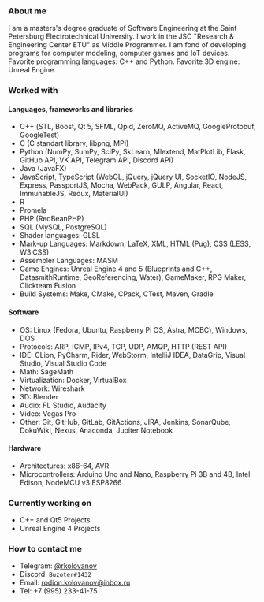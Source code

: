 ### About me

I am a masters's degree graduate of Software Engineering at the Saint Petersburg Electrotechnical University.
I work in the JSC "Research & Engineering Center ETU" as Middle Programmer.
I am fond of developing programs for computer modeling, computer games and IoT devices.
Favorite programming languages: C++ and Python.
Favorite 3D engine: Unreal Engine.

### Worked with

#### Languages, frameworks and libraries

- С++ (STL, Boost, Qt 5, SFML, Qpid, ZeroMQ, ActiveMQ, GoogleProtobuf, GoogleTest)
- C (C standart library, libpng, MPI)
- Python (NumPy, SumPy, SciPy, SkLearn, Mlextend, MatPlotLib, Flask, GitHub API, VK API, Telegram API, Discord API)
- Java (JavaFX)
- JavaScript, TypeScript (WebGL, jQuery, jQuery UI, SocketIO, NodeJS, Express, PassportJS, Mocha, WebPack, GULP, Angular, React, ImmunableJS, Redux, MaterialUI)
- R
- Promela
- PHP (RedBeanPHP)
- SQL (MySQL, PostgreSQL)
- Shader languages: GLSL
- Mark-up Languages: Markdown, LaTeX, XML, HTML (Pug), CSS (LESS, W3.CSS)
- Assembler Languages: MASM
- Game Engines: Unreal Engine 4 and 5 (Blueprints and C++, DatasmithRuntime, GeoReferencing, Water), GameMaker, RPG Maker, Clickteam Fusion
- Build Systems: Make, CMake, CPack, CTest, Maven, Gradle

#### Software

- OS: Linux (Fedora, Ubuntu, Raspberry Pi OS, Astra, МСВС), Windows, DOS
- Protocols: ARP, ICMP, IPv4, TCP, UDP, AMQP, HTTP (REST API)
- IDE: CLion, PyCharm, Rider, WebStorm, IntelliJ IDEA, DataGrip, Visual Studio, Visual Studio Code
- Math: SageMath
- Virtualization: Docker, VirtualBox
- Network: Wireshark
- 3D: Blender
- Audio: FL Studio, Audacity
- Video: Vegas Pro
- Other: Git, GitHub, GitLab, GitActions, JIRA, Jenkins, SonarQube, DokuWiki, Nexus, Anaconda, Jupiter Notebook

#### Hardware

- Architectures: x86-64, AVR
- Microcontrollers: Arduino Uno and Nano, Raspberry Pi 3B and 4B, Intel Edison, NodeMCU v3 ESP8266


### Currently working on

- C++ and Qt5 Projects
- Unreal Engine 4 Projects


### How to contact me

- Telegram: [@rkolovanov](https://t.me/rkolovanov)
- Discord: `Buzoter#1432`
- Email: rodion.kolovanov@inbox.ru
- Tel: +7 (995) 233-41-75
